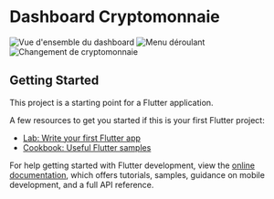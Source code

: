 # Dashboard Cryptomonnaie

![Vue d'ensemble du dashboard](https://github.com/user-attachments/assets/253ea6f5-f80a-449a-9f70-f69fb7f85aff)
![Menu déroulant](https://github.com/user-attachments/assets/db49e3e2-9693-4d3a-822d-d33902456bd8)
![Changement de cryptomonnaie ](https://github.com/user-attachments/assets/dcf18526-b8ba-4597-9181-06f61e49ded8)


## Getting Started

This project is a starting point for a Flutter application.

A few resources to get you started if this is your first Flutter project:

- [Lab: Write your first Flutter app](https://docs.flutter.dev/get-started/codelab)
- [Cookbook: Useful Flutter samples](https://docs.flutter.dev/cookbook)

For help getting started with Flutter development, view the
[online documentation](https://docs.flutter.dev/), which offers tutorials,
samples, guidance on mobile development, and a full API reference.
